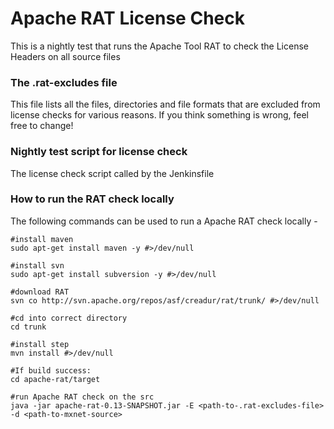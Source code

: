 # Apache RAT License Check

This is a nightly test that runs the Apache Tool RAT to check the License Headers on all source files
 
### The .rat-excludes file
This file lists all the files, directories and file formats that are excluded from license checks for various reasons.
If you think something is wrong, feel free to change!

### Nightly test script for license check
The license check script called by the Jenkinsfile

### How to run the RAT check locally
The following commands can be used to run a Apache RAT check locally - 

```
#install maven
sudo apt-get install maven -y #>/dev/null

#install svn
sudo apt-get install subversion -y #>/dev/null

#download RAT
svn co http://svn.apache.org/repos/asf/creadur/rat/trunk/ #>/dev/null

#cd into correct directory
cd trunk

#install step
mvn install #>/dev/null

#If build success:
cd apache-rat/target

#run Apache RAT check on the src
java -jar apache-rat-0.13-SNAPSHOT.jar -E <path-to-.rat-excludes-file> -d <path-to-mxnet-source>
```

